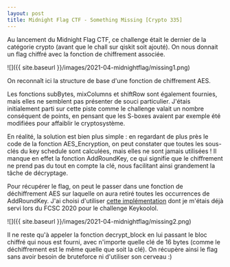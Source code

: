 ```yaml
---
layout: post
title: Midnight Flag CTF - Something Missing [Crypto 335]
---
```


Au lancement du Midnight Flag CTF, ce challenge était le dernier de la catégorie crypto (avant que le chall sur qiskit soit ajouté). On nous donnait un flag chiffré avec la fonction de chiffrement associée.

![]({{ site.baseurl }}/images/2021-04-midnightflag/missing1.png)

On reconnaît ici la structure de base d'une fonction de chiffrement AES.

Les fonctions subBytes, mixColumns et shiftRow sont également fournies, mais elles ne semblent pas présenter de souci particulier. J'étais initialement parti sur cette piste comme le challenge valait un nombre conséquent de points, en pensant que les S-boxes avaient par exemple été modifiées pour affaiblir le cryptosystème.

En réalité, la solution est bien plus simple : en regardant de plus près le code de la fonction AES_Encryption, on peut constater que toutes les sous-clés du key schedule sont calculées, mais elles ne sont jamais utilisées ! Il manque en effet la fonction AddRoundKey, ce qui signifie que le chiffrement ne prend pas du tout en compte la clé, nous facilitant ainsi grandement la tâche de décryptage.

Pour récupérer le flag, on peut le passer dans une fonction de déchiffrement AES sur laquelle on aura retiré toutes les occurrences de AddRoundKey. J'ai choisi d'utiliser [cette implémentation](https://github.com/boppreh/aes) dont je m'étais déjà servi lors du FCSC 2020 pour le challenge Keykoolol.

![]({{ site.baseurl }}/images/2021-04-midnightflag/missing2.png)

Il ne reste qu'à appeler la fonction decrypt_block en lui passant le bloc chiffré qui nous est fourni, avec n'importe quelle clé de 16 bytes (comme le déchiffrement est le même quelle que soit la clé). On récupère ainsi le flag sans avoir besoin de bruteforce ni d'utiliser son cerveau :)